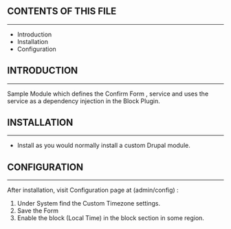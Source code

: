## CONTENTS OF THIS FILE
------------------------

  * Introduction
  * Installation
  * Configuration


## INTRODUCTION
---------------

Sample Module which defines the Confirm Form , service and
uses the service as a dependency injection in the Block Plugin.

## INSTALLATION
---------------

 * Install as you would normally install a custom Drupal module.


## CONFIGURATION
----------------
After installation, visit Configuration page at (admin/config) :
1. Under System find the Custom Timezone settings.
2. Save the Form
3. Enable the block (Local Time) in the block section in some region.

